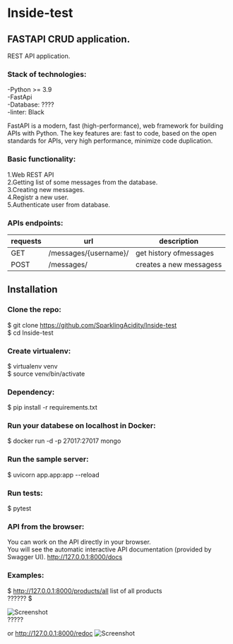 # Inside-test
## FASTAPI CRUD application.
REST API application.<br>

### Stack of technologies:<br>
-Python >= 3.9<br>
-FastApi<br>
-Database: ????<br>
-linter: Black<br>

FastAPI is a modern, fast (high-performance), web framework for building APIs with Python.
The key features are: fast to code, based on the open standards for APIs,
very high performance, minimize code duplication.

### Basic functionality:<br>
1.Web REST API<br>
2.Getting list of some messages from the database.<br>
3.Creating new messages.<br>
4.Registr a new user. <br>
5.Authenticate user from database.

### APIs endpoints:<br>
| requests | url | description  |
| ------- | --- | --- |
| GET | /messages/{username}/ | get history ofmessages |
| POST | /messages/ | creates a new messagess |


## Installation
### Clone the repo:<br>

$ git clone https://github.com/SparklingAcidity/Inside-test <br>
$ cd Inside-test<br>

### Create virtualenv:<br>
$ virtualenv venv<br>
$ source venv/bin/activate<br>


### Dependency:
$ pip install -r requirements.txt<br>

### Run your databese on localhost in Docker:

$ docker run -d -p 27017:27017 mongo

### Run the sample server:<br>
$ uvicorn app.app:app --reload <br>

### Run tests:<br>
$ pytest<br>


### API from the browser:
You can work on the API directly in your browser.<br>
You will see the automatic interactive API documentation (provided by Swagger UI).
http://127.0.0.1:8000/docs <br>


### Examples:<br>
$ http://127.0.0.1:8000/products/all    list of all products <br> ??????
$ 

![Screenshot]() <br> ?????

or http://127.0.0.1:8000/redoc
![Screenshot]()
